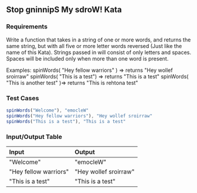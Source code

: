 ## Stop gninnipS My sdroW! Kata

### Requirements 

Write a function that takes in a string of one or more words, and returns the same string, but with all five or more letter words reversed (Just like the name of this Kata). Strings passed in will consist of only letters and spaces. Spaces will be included only when more than one word is present.

Examples: spinWords( "Hey fellow warriors" ) => returns "Hey wollef sroirraw" spinWords( "This is a test") => returns "This is a test" spinWords( "This is another test" )=> returns "This is rehtona test"

### Test Cases

```JavaScript
spinWords("Welcome"), "emocleW"
spinWords("Hey fellow warriors"), "Hey wollef sroirraw"
spinWords("This is a test"), "This is a test"
```

### Input/Output Table

| Input                            | Output     |
| :------------------------------- | :--------  |
| "Welcome"                        | "emocleW"    |
| "Hey fellow warriors"            | "Hey wollef sroirraw"    |
| "This is a test"                 | "This is a test"    |



